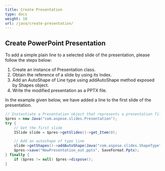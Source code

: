 ```yaml
---
title: Create Presentation
type: docs
weight: 10
url: /java/create-presentation/
---
```


## **Create PowerPoint Presentation**
To add a simple plain line to a selected slide of the presentation, please follow the steps below:

1. Create an instance of Presentation class.
1. Obtain the reference of a slide by using its Index.
1. Add an AutoShape of Line type using addAutoShape method exposed by Shapes object.
1. Write the modified presentation as a PPTX file.

In the example given below, we have added a line to the first slide of the presentation.

```java
// Instantiate a Presentation object that represents a presentation file
$pres = new Java("com.aspose.slides.Presentation");
try {
    // Get the first slide
    ISlide slide = $pres->getSlides()->get_Item(0);

    // Add an autoshape of type line
    slide->getShapes()->addAutoShape(Java("com.aspose.slides.ShapeType")->Line, 50, 150, 300, 0);
    $pres->save("NewPresentation_out.pptx", SaveFormat.Pptx);
} finally {
    if ($pres != null) $pres->dispose();
}
```
